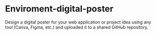 # Enviroment-digital-poster
Design a digital poster for your web application  or project idea using any  tool (Canva, Figma, etc.) and uploaded it to a shared GitHub repository. 
